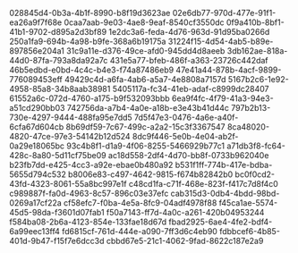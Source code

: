 028845d4-0b3a-4b1f-8990-b8f19d3623ae
02e6db77-970d-477e-91f1-ea26a9f7f68e
0caa7aab-9e03-4ae8-9eaf-8540cf3550dc
0f9a410b-8bf1-41b1-9702-d895a2d3bf89
1e2dc3a6-feda-4d76-963d-91d95ba0266d
250a1fa9-694b-4a98-b9fe-368a6b19175a
31224f15-4d54-4ab5-b89e-897856e204a1
31c9a11e-d376-49ce-afd0-945dd4d8aeeb
3db162ae-818a-44d0-87fa-793a8da92a7c
431e5a77-bfeb-486f-a363-23726c442daf
46b5edbd-e0bd-4c4c-b4e3-f74a87486eb9
47e41a44-878b-4acf-9899-776089453eff
49429c4d-a6fa-4ab6-a5a7-4e8808a7157d
5167b2c6-1e92-4958-85a8-34b8aab38981
5405117a-fc34-41eb-adaf-c8999dc28407
61552a6c-072d-4760-a175-b9f532093bbb
6ea9f4fc-4f79-41a3-94e3-a51cd290bb03
742756da-a7b4-4a0e-a18b-e3e43b41d44c
797b2b13-730e-4297-9444-488fa95e7dd5
7d5f47e3-0476-4a6e-a40f-6cfa67d604cb
8b69df59-7c67-499c-a2a2-15c3f3367547
8ca48020-4820-47ce-97e3-54142b12d524
8dc9f446-5e0b-4e04-ab2f-0a29e18065bc
93c4b8f1-d1a9-4f06-8255-5466929b77c1
a71db3f8-fc64-428c-8a80-5d11cf75be09
ac18d558-2df4-4d70-bb8f-0733b962040e
b23fb7dd-e425-4cc3-a92e-ebae0b480a92
b531f1ff-774b-417e-bdba-5655d794c532
b8006e83-c497-4642-9815-f674b82842b0
bc0f0cd2-43fd-4323-8061-55a8bc997e1f
c48cd1fa-c71f-468e-823f-f417c7d8f4c0
c989887f-fa0d-4963-8c57-896c03e37efc
cab315d3-0db4-4bdd-98bd-0269a17cf22a
cf58efc7-f0ba-4e5a-8fc9-04adf4978f88
f45ca1ae-5574-45d5-98da-f3601d07fab1
f50a7143-ff7d-4a0c-a261-420b04953244
f584ba08-2b6a-4123-854e-133fae18d67d
fbad2925-6ae4-4fe2-bdf4-6a99eec13ff4
fd6815cf-761d-444e-a090-7ff3d6c4eb90
fdbbcef6-4b85-401d-9b47-f15f7e6dcc3d
cbbd67e5-21c1-4062-9fad-8622c187e2a9
